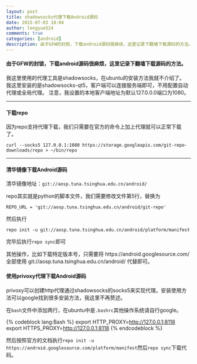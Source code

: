 ```yaml
---
layout: post
title: shadowsocks代理下载Android源码
date: 2015-07-03 18:04
author: lengyue524
comments: true
categories: [android]
description: 由于GFW的封锁，下载android源码很麻烦，这里记录下翻墙下载源码的方法。
---
```

<h4>由于GFW的封锁，下载android源码很麻烦，这里记录下翻墙下载源码的方法。</h4>

<p>我这里使用的代理工具是shadowsocks，在ubuntu的安装方法我就不介绍了。 我这里安装的是shadowsocks-qt5，客户端可以连接服务端即可，不用配置自动代理或全局代理。 注意，我设置的本地客户端地址为默认127.0.0.0端口为1080。</p>

<hr />

<h4>下载repo</h4>

<p>因为repo支持代理下载，我们只需要在官方的命令上加上代理就可以正常下载了。</p>

<p><code>curl --socks5 127.0.0.1:1080 https://storage.googleapis.com/git-repo-downloads/repo &gt; ~/bin/repo</code></p>

<hr />

<h4>清华镜像下载Android源码</h4>

<p>清华镜像地址：<code>git://aosp.tuna.tsinghua.edu.cn/android/</code></p>

<p>repo其实就是python的脚本文件，我们需要修改文件第5行，替换为</p>

<p><code>REPO_URL = 'git://aosp.tuna.tsinghua.edu.cn/android/git-repo'</code></p>

<p>然后执行</p>

<p><code>repo init -u git://aosp.tuna.tsinghua.edu.cn/android/platform/manifest</code></p>

<p>完毕后执行<code>repo sync</code>即可</p>

<p>其他操作，比如下载特定版本号，只需要将 https://android.googlesource.com/ 全部使用 git://aosp.tuna.tsinghua.edu.cn/android/ 代替即可。</p>

<h4>使用privoxy代理下载Android源码</h4>

privoxy可以创建http代理通过shadowsocks的socks5来实现代理。安装使用方法可以google找到很多安装方法，我这里不再赘述。

在`bash`文件中添加两行，在ubuntu中是`.bashrc`其他操作系统请自行google。

{% codeblock lang:Bash %}
export HTTP_PROXY=http://127.0.0.1:8118
export HTTPS_PROXY=http://127.0.0.1:8118
{% endcodeblock %}

然后按照官方的文档执行`repo init -u https://android.googlesource.com/platform/manifest`然后`repo sync`下载代码。
